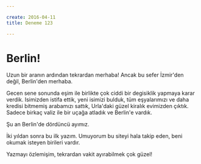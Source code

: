 ```yaml
---

create: 2016-04-11
title: Deneme 123

---
```


# Berlin!

Uzun bir aranın ardından tekrardan merhaba! Ancak bu sefer İzmir'den 
değil, Berlin'den merhaba. 

Gecen sene sonunda eşim ile birlikte çok ciddi bir degisiklik yapmaya
karar verdik. Isimizden istifa ettik, yeni isimizi bulduk, tüm eşyalarımızı
ve daha kredisi bitmemiş arabamızı sattık, Urla'daki güzel kiralık 
evimizden çıktık. Sadece birkaç valiz ile bir uçağa atladık ve Berlin'e
vardık.

Şu an Berlin'de dördüncü ayımız.

İki yıldan sonra bu ilk yazım. Umuyorum bu siteyi hala takip eden,
beni okumak isteyen birileri vardır.

Yazmayı özlemişim, tekrardan vakit ayırabilmek çok güzel!
